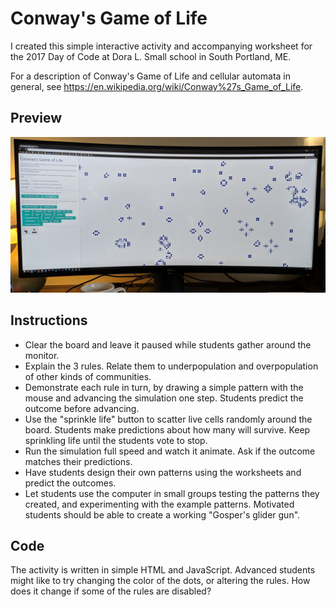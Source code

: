 # Conway's Game of Life

I created this simple interactive activity and accompanying worksheet for the 2017 Day of Code at Dora L. Small school in South Portland, ME. 

For a description of Conway's Game of Life and cellular automata in general, see https://en.wikipedia.org/wiki/Conway%27s_Game_of_Life.

## Preview

![Sample](sample.jpg)

## Instructions

* Clear the board and leave it paused while students gather around the monitor.
* Explain the 3 rules. Relate them to underpopulation and overpopulation of other kinds of communities.
* Demonstrate each rule in turn, by drawing a simple pattern with the mouse and advancing the simulation one step. Students predict the outcome before advancing.
* Use the "sprinkle life" button to scatter live cells randomly around the board. Students make predictions about how many will survive. Keep sprinkling life until the students vote to stop.
* Run the simulation full speed and watch it animate. Ask if the outcome matches their predictions.
* Have students design their own patterns using the worksheets and predict the outcomes.
* Let students use the computer in small groups testing the patterns they created, and experimenting with the example patterns. Motivated students should be able to create a working "Gosper's glider gun".

## Code

The activity is written in simple HTML and JavaScript. Advanced students might like to try changing the color of the dots, or altering the rules. How does it change if some of the rules are disabled?
